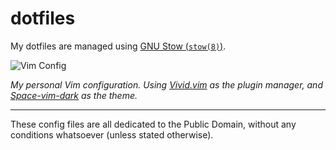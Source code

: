 # dotfiles

My dotfiles are managed using [GNU Stow (`stow(8)`)](https://www.gnu.org/software/stow/).

![Vim Config](https://raw.githubusercontent.com/axvr/codedump/master/project-assets/Vivid.vim/vivid-update.png)

*My personal Vim configuration. Using [Vivid.vim] as the plugin manager, and
[Space-vim-dark] as the theme.*

[Vivid.vim]:https://github.com/axvr/Vivid.vim
[space-vim-dark]:https://github.com/liuchengxu/space-vim-dark

---

These config files are all dedicated to the Public Domain, without any
conditions whatsoever (unless stated otherwise).
